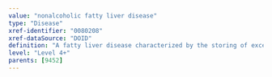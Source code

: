 ```yaml
---
value: "nonalcoholic fatty liver disease"
type: "Disease"
xref-identifier: "0080208"
xref-dataSource: "DOID"
definition: "A fatty liver disease characterized by the storing of excess fat in liver cells which is not caused by heavy alcohol use."
level: "Level 4+"
parents: [9452]
---
```


